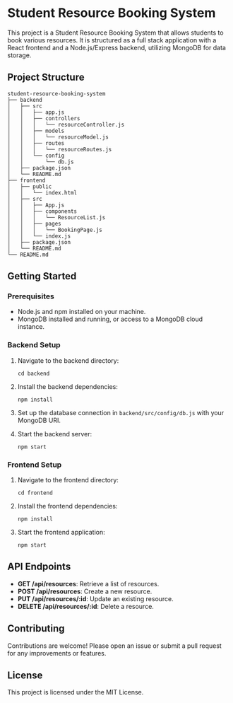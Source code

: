 # Student Resource Booking System

This project is a Student Resource Booking System that allows students to book various resources. It is structured as a full stack application with a React frontend and a Node.js/Express backend, utilizing MongoDB for data storage.

## Project Structure

```
student-resource-booking-system
├── backend
│   ├── src
│   │   ├── app.js
│   │   ├── controllers
│   │   │   └── resourceController.js
│   │   ├── models
│   │   │   └── resourceModel.js
│   │   ├── routes
│   │   │   └── resourceRoutes.js
│   │   └── config
│   │       └── db.js
│   ├── package.json
│   └── README.md
├── frontend
│   ├── public
│   │   └── index.html
│   ├── src
│   │   ├── App.js
│   │   ├── components
│   │   │   └── ResourceList.js
│   │   ├── pages
│   │   │   └── BookingPage.js
│   │   └── index.js
│   ├── package.json
│   └── README.md
└── README.md
```

## Getting Started

### Prerequisites

- Node.js and npm installed on your machine.
- MongoDB installed and running, or access to a MongoDB cloud instance.

### Backend Setup

1. Navigate to the backend directory:
   ```
   cd backend
   ```

2. Install the backend dependencies:
   ```
   npm install
   ```

3. Set up the database connection in `backend/src/config/db.js` with your MongoDB URI.

4. Start the backend server:
   ```
   npm start
   ```

### Frontend Setup

1. Navigate to the frontend directory:
   ```
   cd frontend
   ```

2. Install the frontend dependencies:
   ```
   npm install
   ```

3. Start the frontend application:
   ```
   npm start
   ```

## API Endpoints

- **GET /api/resources**: Retrieve a list of resources.
- **POST /api/resources**: Create a new resource.
- **PUT /api/resources/:id**: Update an existing resource.
- **DELETE /api/resources/:id**: Delete a resource.

## Contributing

Contributions are welcome! Please open an issue or submit a pull request for any improvements or features.

## License

This project is licensed under the MIT License.